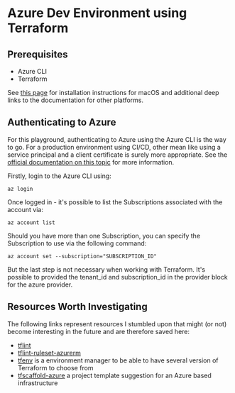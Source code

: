 # Azure Dev Environment using Terraform

## Prerequisites

* Azure CLI
* Terraform

See [this page](getting_started.md#installing-requirements) for installation
instructions for macOS and additional deep links to the documentation for other
platforms.

## Authenticating to Azure

For this playground, authenticating to Azure using the Azure CLI is the way to
go. For a production environment using CI/CD, other mean like using a service
principal and a client certificate is surely more appropriate. See the [official
documentation on this topic](https://registry.terraform.io/providers/hashicorp/azurerm/latest/docs/guides/azure_cli)
for more information.

Firstly, login to the Azure CLI using:

    az login

Once logged in - it's possible to list the Subscriptions associated with the
account via:

    az account list

Should you have more than one Subscription, you can specify the Subscription to
use via the following command:

    az account set --subscription="SUBSCRIPTION_ID"

But the last step is not necessary when working with Terraform. It's possible to
provided the tenant_id and subscription_id in the provider block for the azure
provider.


## Resources Worth Investigating

The following links represent resources I stumbled upon that might (or not)
become interesting in the future and are therefore saved here:

* [tflint](https://github.com/terraform-linters/tflint)
* [tflint-ruleset-azurerm](https://github.com/terraform-linters/tflint-ruleset-azurerm)
* [tfenv](https://github.com/tfutils/tfenv) is a environment manager to be able
  to have several version of Terraform to choose from
* [tfscaffold-azure](https://github.com/tfutils/tfscaffold-azure) a project
template suggestion for an Azure based infrastructure

